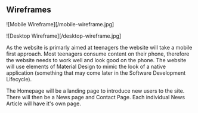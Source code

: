 ## Wireframes

![Mobile Wireframe][/mobile-wireframe.jpg]

![Desktop Wireframe][/desktop-wireframe.jpg]

As the website is primarly aimed at teenagers the website will take a mobile first approach. Most teenagers consume content on their phone, therefore the website needs to work well and look good on the phone. The website will use elements of Material Design to mimic the look of a native application (something that may come later in the Software Development Lifecycle).

The Homepage will be a landing page to introduce new users to the site. There will then be a News page and Contact Page. Each individual News Article will have it's own page. 